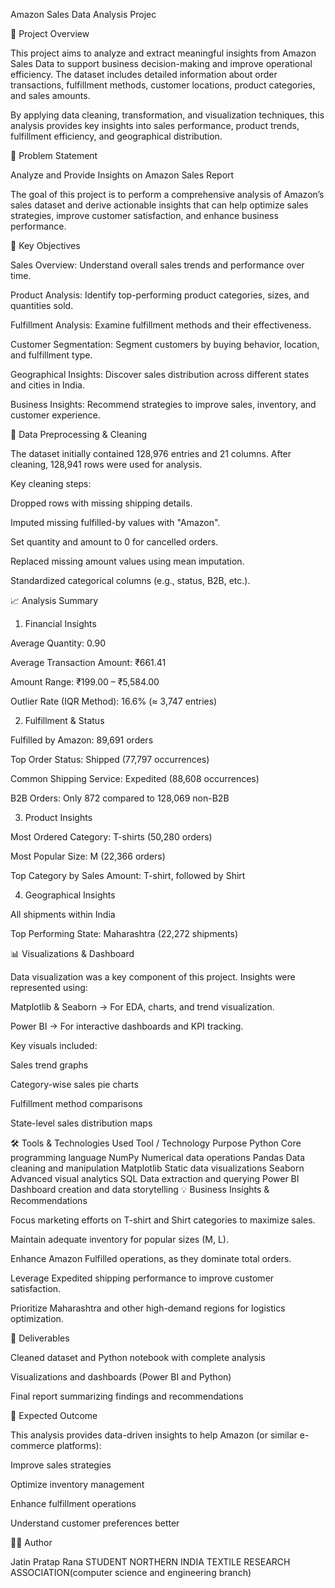 Amazon Sales Data Analysis Projec


🧾 Project Overview

This project aims to analyze and extract meaningful insights from Amazon Sales Data to support business decision-making and improve operational efficiency. The dataset includes detailed information about order transactions, fulfillment methods, customer locations, product categories, and sales amounts.

By applying data cleaning, transformation, and visualization techniques, this analysis provides key insights into sales performance, product trends, fulfillment efficiency, and geographical distribution.

🧠 Problem Statement

Analyze and Provide Insights on Amazon Sales Report

The goal of this project is to perform a comprehensive analysis of Amazon’s sales dataset and derive actionable insights that can help optimize sales strategies, improve customer satisfaction, and enhance business performance.

🎯 Key Objectives

Sales Overview: Understand overall sales trends and performance over time.

Product Analysis: Identify top-performing product categories, sizes, and quantities sold.

Fulfillment Analysis: Examine fulfillment methods and their effectiveness.

Customer Segmentation: Segment customers by buying behavior, location, and fulfillment type.

Geographical Insights: Discover sales distribution across different states and cities in India.

Business Insights: Recommend strategies to improve sales, inventory, and customer experience.

🧹 Data Preprocessing & Cleaning

The dataset initially contained 128,976 entries and 21 columns. After cleaning, 128,941 rows were used for analysis.

Key cleaning steps:

Dropped rows with missing shipping details.

Imputed missing fulfilled-by values with "Amazon".

Set quantity and amount to 0 for cancelled orders.

Replaced missing amount values using mean imputation.

Standardized categorical columns (e.g., status, B2B, etc.).

📈 Analysis Summary
1. Financial Insights

Average Quantity: 0.90

Average Transaction Amount: ₹661.41

Amount Range: ₹199.00 – ₹5,584.00

Outlier Rate (IQR Method): 16.6% (≈ 3,747 entries)

2. Fulfillment & Status

Fulfilled by Amazon: 89,691 orders

Top Order Status: Shipped (77,797 occurrences)

Common Shipping Service: Expedited (88,608 occurrences)

B2B Orders: Only 872 compared to 128,069 non-B2B

3. Product Insights

Most Ordered Category: T-shirts (50,280 orders)

Most Popular Size: M (22,366 orders)

Top Category by Sales Amount: T-shirt, followed by Shirt

4. Geographical Insights

All shipments within India

Top Performing State: Maharashtra (22,272 shipments)

📊 Visualizations & Dashboard

Data visualization was a key component of this project. Insights were represented using:

Matplotlib & Seaborn → For EDA, charts, and trend visualization.

Power BI → For interactive dashboards and KPI tracking.

Key visuals included:

Sales trend graphs

Category-wise sales pie charts

Fulfillment method comparisons

State-level sales distribution maps

🛠️ Tools & Technologies Used
Tool / Technology	Purpose
Python	Core programming language
NumPy	Numerical data operations
Pandas	Data cleaning and manipulation
Matplotlib	Static data visualizations
Seaborn	Advanced visual analytics
SQL	Data extraction and querying
Power BI	Dashboard creation and data storytelling
💡 Business Insights & Recommendations

Focus marketing efforts on T-shirt and Shirt categories to maximize sales.

Maintain adequate inventory for popular sizes (M, L).

Enhance Amazon Fulfilled operations, as they dominate total orders.

Leverage Expedited shipping performance to improve customer satisfaction.

Prioritize Maharashtra and other high-demand regions for logistics optimization.

📁 Deliverables

Cleaned dataset and Python notebook with complete analysis

Visualizations and dashboards (Power BI and Python)

Final report summarizing findings and recommendations

🧩 Expected Outcome

This analysis provides data-driven insights to help Amazon (or similar e-commerce platforms):

Improve sales strategies

Optimize inventory management

Enhance fulfillment operations

Understand customer preferences better

👨‍💻 Author

Jatin Pratap Rana
STUDENT NORTHERN INDIA TEXTILE RESEARCH ASSOCIATION(computer science and engineering branch)
